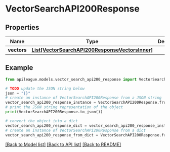 # VectorSearchAPI200Response


## Properties

Name | Type | Description | Notes
------------ | ------------- | ------------- | -------------
**vectors** | [**List[VectorSearchAPI200ResponseVectorsInner]**](VectorSearchAPI200ResponseVectorsInner.md) |  | [optional] 

## Example

```python
from apileague.models.vector_search_api200_response import VectorSearchAPI200Response

# TODO update the JSON string below
json = "{}"
# create an instance of VectorSearchAPI200Response from a JSON string
vector_search_api200_response_instance = VectorSearchAPI200Response.from_json(json)
# print the JSON string representation of the object
print(VectorSearchAPI200Response.to_json())

# convert the object into a dict
vector_search_api200_response_dict = vector_search_api200_response_instance.to_dict()
# create an instance of VectorSearchAPI200Response from a dict
vector_search_api200_response_from_dict = VectorSearchAPI200Response.from_dict(vector_search_api200_response_dict)
```
[[Back to Model list]](../README.md#documentation-for-models) [[Back to API list]](../README.md#documentation-for-api-endpoints) [[Back to README]](../README.md)


